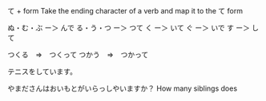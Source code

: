 
て + form
Take the ending character of a verb and map it to the て form

ぬ・む・ぶ ー＞ んで
る・う・つ ー＞ つて
く ー＞ いて
ぐ ー＞ いで
す ー＞ して

つくる　⇒　つくって
つかう　⇒　つかって



テニスをしています。


やまださんはおいもとがいらっしやいますか？
How many siblings does 
